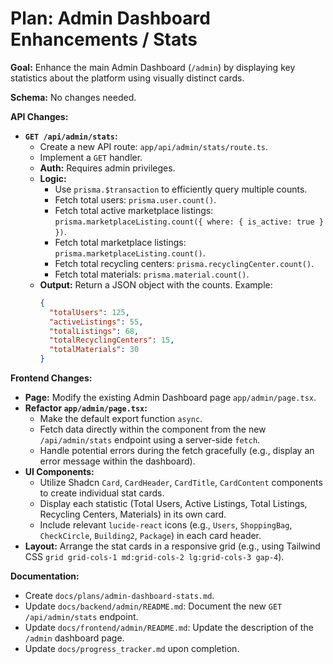 # Plan: Admin Dashboard Enhancements / Stats

**Goal:** Enhance the main Admin Dashboard (`/admin`) by displaying key statistics about the platform using visually distinct cards.

**Schema:** No changes needed.

**API Changes:**

*   **`GET /api/admin/stats`:**
    *   Create a new API route: `app/api/admin/stats/route.ts`.
    *   Implement a `GET` handler.
    *   **Auth:** Requires admin privileges.
    *   **Logic:**
        *   Use `prisma.$transaction` to efficiently query multiple counts.
        *   Fetch total users: `prisma.user.count()`.
        *   Fetch total active marketplace listings: `prisma.marketplaceListing.count({ where: { is_active: true } })`.
        *   Fetch total marketplace listings: `prisma.marketplaceListing.count()`.
        *   Fetch total recycling centers: `prisma.recyclingCenter.count()`.
        *   Fetch total materials: `prisma.material.count()`.
    *   **Output:** Return a JSON object with the counts. Example:
        ```json
        {
          "totalUsers": 125,
          "activeListings": 55,
          "totalListings": 68,
          "totalRecyclingCenters": 15,
          "totalMaterials": 30
        }
        ```

**Frontend Changes:**

*   **Page:** Modify the existing Admin Dashboard page `app/admin/page.tsx`.
*   **Refactor `app/admin/page.tsx`:**
    *   Make the default export function `async`.
    *   Fetch data directly within the component from the new `/api/admin/stats` endpoint using a server-side `fetch`.
    *   Handle potential errors during the fetch gracefully (e.g., display an error message within the dashboard).
*   **UI Components:**
    *   Utilize Shadcn `Card`, `CardHeader`, `CardTitle`, `CardContent` components to create individual stat cards.
    *   Display each statistic (Total Users, Active Listings, Total Listings, Recycling Centers, Materials) in its own card.
    *   Include relevant `lucide-react` icons (e.g., `Users`, `ShoppingBag`, `CheckCircle`, `Building2`, `Package`) in each card header.
*   **Layout:** Arrange the stat cards in a responsive grid (e.g., using Tailwind CSS `grid grid-cols-1 md:grid-cols-2 lg:grid-cols-3 gap-4`).

**Documentation:**

*   Create `docs/plans/admin-dashboard-stats.md`.
*   Update `docs/backend/admin/README.md`: Document the new `GET /api/admin/stats` endpoint.
*   Update `docs/frontend/admin/README.md`: Update the description of the `/admin` dashboard page.
*   Update `docs/progress_tracker.md` upon completion. 